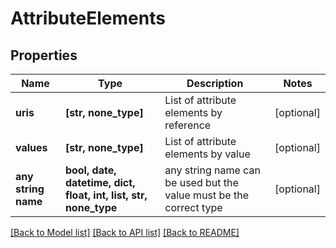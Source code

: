 # AttributeElements


## Properties
Name | Type | Description | Notes
------------ | ------------- | ------------- | -------------
**uris** | **[str, none_type]** | List of attribute elements by reference | [optional] 
**values** | **[str, none_type]** | List of attribute elements by value | [optional] 
**any string name** | **bool, date, datetime, dict, float, int, list, str, none_type** | any string name can be used but the value must be the correct type | [optional]

[[Back to Model list]](../README.md#documentation-for-models) [[Back to API list]](../README.md#documentation-for-api-endpoints) [[Back to README]](../README.md)


